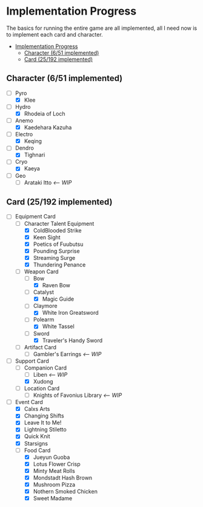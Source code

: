 # Implementation Progress

The basics for running the entire game are all implemented,
all I need now is to implement each card and character.

- [Implementation Progress](#implementation-progress)
  - [Character (6/51 implemented)](#character-651-implemented)
  - [Card (25/192 implemented)](#card-25192-implemented)

## Character (6/51 implemented)

- [ ] Pyro
  - [x] Klee
- [ ] Hydro
  - [x] Rhodeia of Loch
- [ ] Anemo
  - [x] Kaedehara Kazuha
- [ ] Electro
  - [x] Keqing
- [ ] Dendro
  - [x] Tighnari
- [ ] Cryo
  - [x] Kaeya
- [ ] Geo
  - [ ] Arataki Itto _<-- WIP_

## Card (25/192 implemented)

- [ ] Equipment Card
  - [ ] Character Talent Equipment
    - [x] ColdBlooded Strike
    - [x] Keen Sight
    - [x] Poetics of Fuubutsu
    - [x] Pounding Surprise
    - [x] Streaming Surge
    - [x] Thundering Penance
  - [ ] Weapon Card
    - [ ] Bow
      - [x] Raven Bow
    - [ ] Catalyst
      - [x] Magic Guide
    - [ ] Claymore
      - [x] White Iron Greatsword
    - [ ] Polearm
      - [x] White Tassel
    - [ ] Sword
      - [x] Traveler's Handy Sword
  - [ ] Artifact Card
    - [ ] Gambler's Earrings _<-- WIP_
- [ ] Support Card
  - [ ] Companion Card
    - [ ] Liben _<-- WIP_
    - [x] Xudong
  - [ ] Location Card
    - [ ] Knights of Favonius Library _<-- WIP_
- [ ] Event Card
  - [x] Calxs Arts
  - [x] Changing Shifts
  - [x] Leave It to Me!
  - [x] Lightning Stiletto
  - [x] Quick Knit
  - [x] Starsigns
  - [ ] Food Card
    - [x] Jueyun Guoba
    - [x] Lotus Flower Crisp
    - [x] Minty Meat Rolls
    - [x] Mondstadt Hash Brown
    - [x] Mushroom Pizza
    - [x] Nothern Smoked Chicken
    - [x] Sweet Madame
